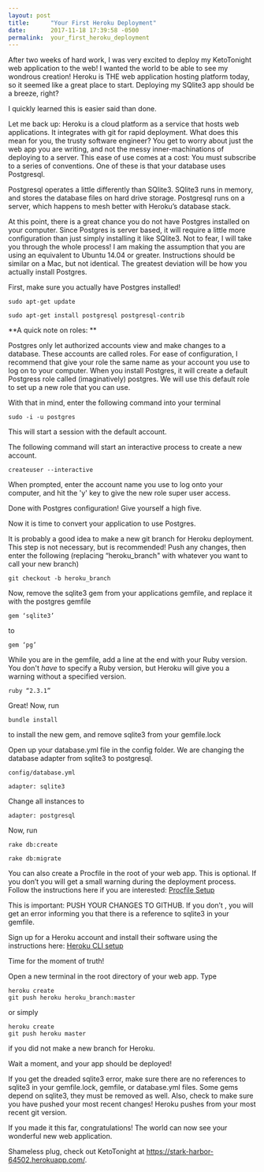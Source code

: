 ```yaml
---
layout: post
title:      "Your First Heroku Deployment"
date:       2017-11-18 17:39:58 -0500
permalink:  your_first_heroku_deployment
---
```



After two weeks of hard work, I was very excited to deploy my KetoTonight web application to the web! I wanted the world to be able to see my wondrous creation!  Heroku is THE web application hosting platform today, so it seemed like a great place to start. Deploying my SQlite3 app should be a breeze, right?

I quickly learned this is easier said than done. 

Let me back up: Heroku is a cloud platform as a service that hosts web applications. It integrates with git for rapid deployment. What does this mean for you, the trusty software engineer? You get to worry about just the web app you are writing, and not the messy inner-machinations of deploying to a server. This ease of use comes at a cost: You must subscribe to a series of conventions. One of these is that your database uses Postgresql.

Postgresql operates a little differently than SQlite3. SQlite3 runs in memory, and stores the database files on hard drive storage. Postgresql runs on a server, which happens to mesh better with Heroku’s database stack.

At this point, there is a great chance you do not have Postgres installed on your computer.  Since Postgres is server based, it  will require a little more configuration than just simply installing it like SQlite3. Not to fear, I will take you through the whole process! I am making the assumption that you are using an equivalent to Ubuntu 14.04 or greater. Instructions should be similar on a Mac, but not identical. The greatest deviation will be how you actually install Postgres. 

First, make sure you actually have Postgres installed!

`sudo apt-get update`

`sudo apt-get install postgresql postgresql-contrib`

**A quick note on roles: **

Postgres only let authorized accounts view and make changes to a database. These accounts are called roles. For ease of configuration, I recommend that give your role the same name as your account you use to log on to your computer. When you install Postgres, it will create a default Postgress role called (imaginatively) postgres. We will use this default role to set up a new role that you can use.

With that in mind, enter the following command into your terminal

`sudo -i -u postgres`

This will start a session with the default account. 

The following command will start an interactive process to create a new account. 

`createuser --interactive`

When prompted, enter the account name you use to log onto your computer, and hit the 'y' key to give the new role super user access.

Done with Postgres configuration! Give yourself a high five.

Now it is time to convert your application to use Postgres. 

It is probably a good idea to make a new git branch for Heroku deployment. This step is not necessary, but is recommended! Push any changes, then enter the following (replacing “heroku_branch" with whatever you want to call your new branch)

`git checkout -b heroku_branch`

Now,  remove the sqlite3 gem from your applications gemfile, and replace it with the postgres gemfile

`gem ‘sqlite3’`

to

`gem ‘pg’`

While you are in the gemfile, add a line at the end with your Ruby version. You don't *have* to specify a Ruby version, but Heroku will give you a warning without a specified version.

`ruby “2.3.1”`

Great! Now, run

`bundle install`

to install the new gem, and remove sqlite3 from your gemfile.lock

Open up your database.yml file in the config folder. We are changing the database adapter from sqlite3 to postgresql.

```
config/database.yml

adapter: sqlite3
```
 
Change all instances to 

`adapter: postgresql`

Now, run 

```
rake db:create

rake db:migrate
```

You can also create a Procfile in the root of your web app. This is optional. If you don’t you will get a small warning during the deployment process. Follow the instructions here if you are interested: [Procfile Setup](https://devcenter.heroku.com/articles/procfile)

This is important: PUSH YOUR CHANGES TO GITHUB. If you don’t , you will get an error informing you that there is a reference to sqlite3 in your gemfile.

Sign up for a Heroku account and install their software using the instructions here:
[Heroku CLI setup](https://devcenter.heroku.com/articles/heroku-cli)

Time for the moment of truth!

Open a new terminal in the root directory of your web app. Type 

```
heroku create
git push heroku heroku_branch:master
```

or simply 

```
heroku create
git push heroku master 
```

if you did not make a new branch for Heroku.

Wait a moment, and your app should be deployed!

If you get the dreaded sqlite3 error, make sure there are no references to sqlite3 in your gemfile.lock, gemfile, or database.yml files. Some gems depend on sqlite3, they must be removed as well. Also, check to make sure you have pushed your most recent changes! Heroku pushes from your most recent git version.

If you made it this far, congratulations! The world can now see your wonderful new web application.

Shameless plug, check out KetoTonight at https://stark-harbor-64502.herokuapp.com/.


